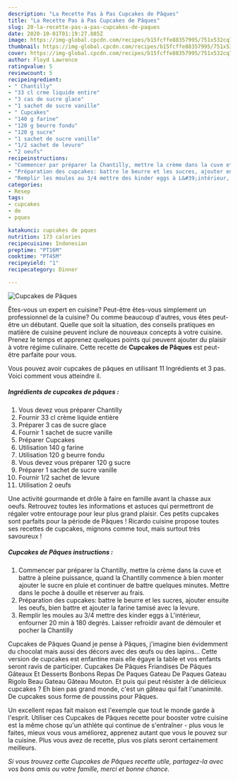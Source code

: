 ```yaml
---
description: "La Recette Pas à Pas Cupcakes de Pâques"
title: "La Recette Pas à Pas Cupcakes de Pâques"
slug: 20-la-recette-pas-a-pas-cupcakes-de-paques
date: 2020-10-01T01:19:27.885Z
image: https://img-global.cpcdn.com/recipes/b15fcffe88357995/751x532cq70/cupcakes-de-paques-photo-principale-de-la-recette.jpg
thumbnail: https://img-global.cpcdn.com/recipes/b15fcffe88357995/751x532cq70/cupcakes-de-paques-photo-principale-de-la-recette.jpg
cover: https://img-global.cpcdn.com/recipes/b15fcffe88357995/751x532cq70/cupcakes-de-paques-photo-principale-de-la-recette.jpg
author: Floyd Lawrence
ratingvalue: 5
reviewcount: 5
recipeingredient:
- " Chantilly"
- "33 cl crme liquide entire"
- "3 cas de sucre glace"
- "1 sachet de sucre vanille"
- " Cupcakes"
- "140 g farine"
- "120 g beurre fondu"
- "120 g sucre"
- "1 sachet de sucre vanille"
- "1/2 sachet de levure"
- "2 oeufs"
recipeinstructions:
- "Commencer par préparer la Chantilly, mettre la crème dans la cuve et battre à pleine puissance, quand la Chantilly commence à bien monter ajouter le sucre en pluie et continuer de battre quelques minutes. Mettre dans le poche à douille et réserver au frais."
- "Préparation des cupcakes: battre le beurre et les sucres, ajouter ensuite les oeufs, bien battre et ajouter la farine tamisé avec la levure."
- "Remplir les moules au 3/4 mettre des kinder eggs à L&#39;intérieur, enfourner 20 min à 180 degrés. Laisser refroidir avant de démouler et pocher la Chantilly"
categories:
- Resep
tags:
- cupcakes
- de
- pques

katakunci: cupcakes de pques 
nutrition: 173 calories
recipecuisine: Indonesian
preptime: "PT16M"
cooktime: "PT45M"
recipeyield: "1"
recipecategory: Dinner

---
```



![Cupcakes de Pâques](https://img-global.cpcdn.com/recipes/b15fcffe88357995/751x532cq70/cupcakes-de-paques-photo-principale-de-la-recette.jpg)

Êtes-vous un expert en cuisine? Peut-être êtes-vous simplement un professionnel de la cuisine? Ou comme beaucoup d'autres, vous êtes peut-être un débutant. Quelle que soit la situation, des conseils pratiques en matière de cuisine peuvent inclure de nouveaux concepts à votre cuisine. Prenez le temps et apprenez quelques points qui peuvent ajouter du plaisir à votre régime culinaire. Cette recette de <strong> Cupcakes de Pâques </strong> est peut-être parfaite pour vous.

<!--inarticleads1-->

Vous pouvez avoir cupcakes de pâques en utilisant 11 Ingrédients et 3 pas. Voici comment vous atteindre il.

##### Ingrédients de cupcakes de pâques :

1. Vous devez vous préparer  Chantilly
1. Fournir 33 cl crème liquide entière
1. Préparer 3 cas de sucre glace
1. Fournir 1 sachet de sucre vanille
1. Préparer  Cupcakes
1. Utilisation 140 g farine
1. Utilisation 120 g beurre fondu
1. Vous devez vous préparer 120 g sucre
1. Préparer 1 sachet de sucre vanille
1. Fournir 1/2 sachet de levure
1. Utilisation 2 oeufs


Une activité gourmande et drôle à faire en famille avant la chasse aux oeufs. Retrouvez toutes les informations et astuces qui permettront de régaler votre entourage pour leur plus grand plaisir. Ces petits cupcakes sont parfaits pour la période de Pâques ! Ricardo cuisine propose toutes ses recettes de cupcakes, mignons comme tout, mais surtout très savoureux ! 

<!--inarticleads2-->

##### Cupcakes de Pâques instructions :

1. Commencer par préparer la Chantilly, mettre la crème dans la cuve et battre à pleine puissance, quand la Chantilly commence à bien monter ajouter le sucre en pluie et continuer de battre quelques minutes. Mettre dans le poche à douille et réserver au frais.
1. Préparation des cupcakes: battre le beurre et les sucres, ajouter ensuite les oeufs, bien battre et ajouter la farine tamisé avec la levure.
1. Remplir les moules au 3/4 mettre des kinder eggs à L&#39;intérieur, enfourner 20 min à 180 degrés. Laisser refroidir avant de démouler et pocher la Chantilly


Cupcakes de Pâques Quand je pense à Pâques, j&#39;imagine bien évidemment du chocolat mais aussi des décors avec des œufs ou des lapins… Cette version de cupcakes est enfantine mais elle égaye la table et vos enfants seront ravis de participer. Cupcakes De Pâques Friandises De Pâques Gâteaux Et Desserts Bonbons Repas De Paques Gateau De Paques Gateau Rigolo Beau Gateau Gâteau Mouton. Et puis qui peut résister à de délicieux cupcakes ? Eh bien pas grand monde, c&#39;est un gâteau qui fait l&#39;unanimité. De cupcakes sous forme de poussins pour Pâques. 

<!--inarticleads1-->

<p>
Un excellent repas fait maison est l'exemple que tout le monde garde à l'esprit. Utiliser ces Cupcakes de Pâques recette pour booster votre cuisine est la même chose qu'un athlète qui continue de s'entraîner - plus vous le faites, mieux vous vous améliorez, apprenez autant que vous le pouvez sur la cuisine. Plus vous avez de recette, plus vos plats seront certainement meilleurs.
</p>

<p>
<i>Si vous trouvez cette Cupcakes de Pâques recette utile, partagez-la avec vos bons amis ou votre famille, merci et bonne chance.</i>
</p>
